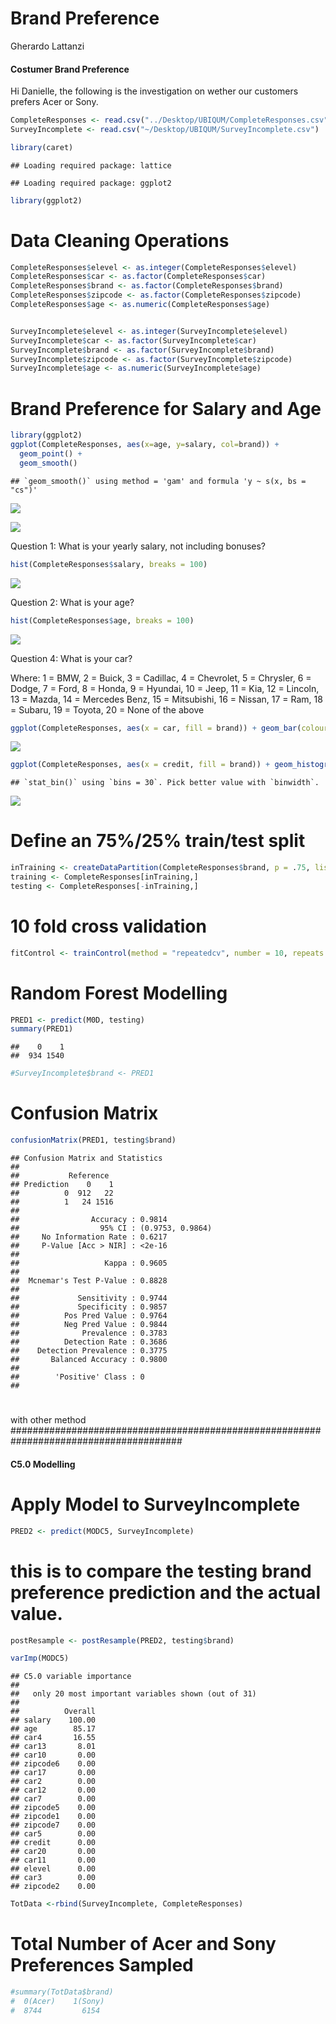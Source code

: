 Brand Preference
================
Gherardo Lattanzi

#### Costumer Brand Preference

Hi Danielle, the following is the investigation on wether our customers
prefers Acer or Sony.

``` r
CompleteResponses <- read.csv("../Desktop/UBIQUM/CompleteResponses.csv")
SurveyIncomplete <- read.csv("~/Desktop/UBIQUM/SurveyIncomplete.csv")
```

``` r
library(caret)
```

    ## Loading required package: lattice

    ## Loading required package: ggplot2

``` r
library(ggplot2)
```

# Data Cleaning Operations

``` r
CompleteResponses$elevel <- as.integer(CompleteResponses$elevel)
CompleteResponses$car <- as.factor(CompleteResponses$car)
CompleteResponses$brand <- as.factor(CompleteResponses$brand)
CompleteResponses$zipcode <- as.factor(CompleteResponses$zipcode)
CompleteResponses$age <- as.numeric(CompleteResponses$age)


SurveyIncomplete$elevel <- as.integer(SurveyIncomplete$elevel)
SurveyIncomplete$car <- as.factor(SurveyIncomplete$car)
SurveyIncomplete$brand <- as.factor(SurveyIncomplete$brand)
SurveyIncomplete$zipcode <- as.factor(SurveyIncomplete$zipcode)
SurveyIncomplete$age <- as.numeric(SurveyIncomplete$age)
```

# Brand Preference for Salary and Age

``` r
library(ggplot2)
ggplot(CompleteResponses, aes(x=age, y=salary, col=brand)) +
  geom_point() +
  geom_smooth()
```

    ## `geom_smooth()` using method = 'gam' and formula 'y ~ s(x, bs = "cs")'

![](MD_files/figure-gfm/unnamed-chunk-4-1.png)<!-- -->

![](MD_files/figure-gfm/unnamed-chunk-5-1.png)<!-- -->

Question 1: What is your yearly salary, not including bonuses?

``` r
hist(CompleteResponses$salary, breaks = 100)
```

![](MD_files/figure-gfm/unnamed-chunk-6-1.png)<!-- -->

Question 2: What is your age?

``` r
hist(CompleteResponses$age, breaks = 100)
```

![](MD_files/figure-gfm/unnamed-chunk-7-1.png)<!-- -->

Question 4: What is your car?

Where: 1 = BMW, 2 = Buick, 3 = Cadillac, 4 = Chevrolet, 5 = Chrysler, 6
= Dodge, 7 = Ford, 8 = Honda, 9 = Hyundai, 10 = Jeep, 11 = Kia, 12 =
Lincoln, 13 = Mazda, 14 = Mercedes Benz, 15 = Mitsubishi, 16 = Nissan,
17 = Ram, 18 = Subaru, 19 = Toyota, 20 = None of the
above

``` r
ggplot(CompleteResponses, aes(x = car, fill = brand)) + geom_bar(colour = "black")
```

![](MD_files/figure-gfm/unnamed-chunk-8-1.png)<!-- -->

``` r
ggplot(CompleteResponses, aes(x = credit, fill = brand)) + geom_histogram(colour = "black")
```

    ## `stat_bin()` using `bins = 30`. Pick better value with `binwidth`.

![](MD_files/figure-gfm/unnamed-chunk-9-1.png)<!-- -->

# Define an 75%/25% train/test split

``` r
inTraining <- createDataPartition(CompleteResponses$brand, p = .75, list = FALSE)
training <- CompleteResponses[inTraining,]
testing <- CompleteResponses[-inTraining,]
```

# 10 fold cross validation

``` r
fitControl <- trainControl(method = "repeatedcv", number = 10, repeats = 2)
```

# Random Forest Modelling

``` r
PRED1 <- predict(M0D, testing)
summary(PRED1)
```

    ##    0    1 
    ##  934 1540

``` r
#SurveyIncomplete$brand <- PRED1
```

# Confusion Matrix

``` r
confusionMatrix(PRED1, testing$brand)
```

    ## Confusion Matrix and Statistics
    ## 
    ##           Reference
    ## Prediction    0    1
    ##          0  912   22
    ##          1   24 1516
    ##                                           
    ##                Accuracy : 0.9814          
    ##                  95% CI : (0.9753, 0.9864)
    ##     No Information Rate : 0.6217          
    ##     P-Value [Acc > NIR] : <2e-16          
    ##                                           
    ##                   Kappa : 0.9605          
    ##                                           
    ##  Mcnemar's Test P-Value : 0.8828          
    ##                                           
    ##             Sensitivity : 0.9744          
    ##             Specificity : 0.9857          
    ##          Pos Pred Value : 0.9764          
    ##          Neg Pred Value : 0.9844          
    ##              Prevalence : 0.3783          
    ##          Detection Rate : 0.3686          
    ##    Detection Prevalence : 0.3775          
    ##       Balanced Accuracy : 0.9800          
    ##                                           
    ##        'Positive' Class : 0               
    ## 

# 

with other method
\#\#\#\#\#\#\#\#\#\#\#\#\#\#\#\#\#\#\#\#\#\#\#\#\#\#\#\#\#\#\#\#\#\#\#\#\#\#\#\#\#\#\#\#\#\#\#\#\#\#\#\#\#\#\#\#\#\#\#\#\#\#\#\#\#\#\#\#\#\#\#\#\#\#\#\#\#\#\#\#\#\#\#\#\#\#\#

#### C5.0 Modelling

# Apply Model to SurveyIncomplete

``` r
PRED2 <- predict(MODC5, SurveyIncomplete)
```

# this is to compare the testing brand preference prediction and the actual value.

``` r
postResample <- postResample(PRED2, testing$brand) 
```

``` r
varImp(MODC5)
```

    ## C5.0 variable importance
    ## 
    ##   only 20 most important variables shown (out of 31)
    ## 
    ##          Overall
    ## salary    100.00
    ## age        85.17
    ## car4       16.55
    ## car13       8.01
    ## car10       0.00
    ## zipcode6    0.00
    ## car17       0.00
    ## car2        0.00
    ## car12       0.00
    ## car7        0.00
    ## zipcode5    0.00
    ## zipcode1    0.00
    ## zipcode7    0.00
    ## car5        0.00
    ## credit      0.00
    ## car20       0.00
    ## car11       0.00
    ## elevel      0.00
    ## car3        0.00
    ## zipcode2    0.00

``` r
TotData <-rbind(SurveyIncomplete, CompleteResponses)
```

# Total Number of Acer and Sony Preferences Sampled

``` r
#summary(TotData$brand)
#  0(Acer)    1(Sony)
#  8744         6154 
```
